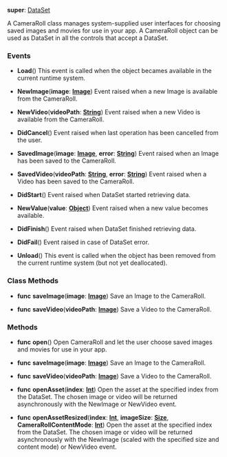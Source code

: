 **super**: [DataSet](DataSet.md)

A CameraRoll class manages system-supplied user interfaces for choosing saved images and movies for use in your app. A CameraRoll object can be used as DataSet in all the controls that accept a DataSet.

### Events

* **Load**()
This event is called when the object becames available in the current runtime system.

* **NewImage**(**image**: <strong>[Image](image.md)</strong>)
Event raised when a new Image is available from the CameraRoll.

* **NewVideo**(**videoPath**: <strong>[String](../gravity/types.md)</strong>)
Event raised when a new Video is available from the CameraRoll.

* **DidCancel**()
Event raised when last operation has been cancelled from the user.

* **SavedImage**(**image**: <strong>[Image](image.md)</strong>, **error**: <strong>[String](../gravity/types.md)</strong>)
Event raised when an Image has been saved to the CameraRoll.

* **SavedVideo**(**videoPath**: <strong>[String](../gravity/types.md)</strong>, **error**: <strong>[String](../gravity/types.md)</strong>)
Event raised when a Video has been saved to the CameraRoll.

* **DidStart**()
Event raised when DataSet started retrieving data.

* **NewValue**(**value**: <strong>[Object](../gravity/types.md)</strong>)
Event raised when a new value becomes available.

* **DidFinish**()
Event raised when DataSet finished retrieving data.

* **DidFail**()
Event raised in case of DataSet error.

* **Unload**()
This event is called when the object has been removed from the current runtime system (but not yet deallocated).



### Class Methods

* **func** **saveImage**(**image**: <strong>[Image](image.md)</strong>)
Save an Image to the CameraRoll.

* **func** **saveVideo**(**videoPath**: <strong>[Image](image.md)</strong>)
Save a Video to the CameraRoll.



### Methods

* **func** **open**()
Open CameraRoll and let the user choose saved images and movies for use in your app.

* **func** **saveImage**(**image**: <strong>[Image](image.md)</strong>)
Save an Image to the CameraRoll.

* **func** **saveVideo**(**videoPath**: <strong>[Image](image.md)</strong>)
Save a Video to the CameraRoll.

* **func** **openAsset**(**index**: <strong>[Int](../gravity/types.md)</strong>)
Open the asset at the specified index from the DataSet. The chosen image or video will be returned asynchronously with the NewImage or NewVideo event.

* **func** **openAssetResized**(**index**: <strong>[Int](../gravity/types.md)</strong>, **imageSize**: <strong>[Size](size.md)</strong>, **CameraRollContentMode**: <strong>[Int](../gravity/types.md)</strong>)
Open the asset at the specified index from the DataSet. The chosen image or video will be returned asynchronously with the NewImage (scaled with the specified size and content mode) or NewVideo event.





